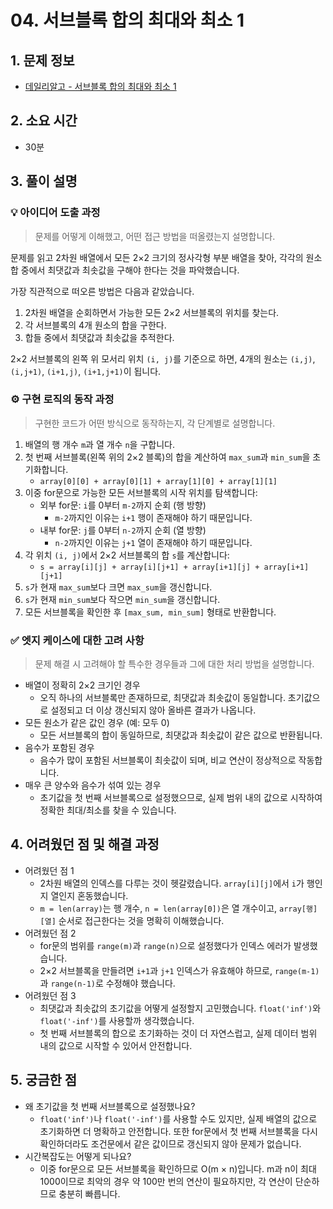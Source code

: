 # 04. 서브블록 합의 최대와 최소 1

## 1. 문제 정보
- [데일리알고 - 서브블록 합의 최대와 최소 1](https://dailyalgo.kr/problems/161)

## 2. 소요 시간
- 30분

## 3. 풀이 설명
### 💡 아이디어 도출 과정
> 문제를 어떻게 이해했고, 어떤 접근 방법을 떠올렸는지 설명합니다.

문제를 읽고 2차원 배열에서 모든 2×2 크기의 정사각형 부분 배열을 찾아, 각각의 원소 합 중에서 최댓값과 최솟값을 구해야 한다는 것을 파악했습니다.

가장 직관적으로 떠오른 방법은 다음과 같았습니다.
1. 2차원 배열을 순회하면서 가능한 모든 2×2 서브블록의 위치를 찾는다.
2. 각 서브블록의 4개 원소의 합을 구한다.
3. 합들 중에서 최댓값과 최솟값을 추적한다.

2×2 서브블록의 왼쪽 위 모서리 위치 `(i, j)`를 기준으로 하면, 4개의 원소는 `(i,j)`, `(i,j+1)`, `(i+1,j)`, `(i+1,j+1)`이 됩니다.

### ⚙️ 구현 로직의 동작 과정
> 구현한 코드가 어떤 방식으로 동작하는지, 각 단계별로 설명합니다.

1. 배열의 행 개수 `m`과 열 개수 `n`을 구합니다.
2. 첫 번째 서브블록(왼쪽 위의 2×2 블록)의 합을 계산하여 `max_sum`과 `min_sum`을 초기화합니다.
   - `array[0][0] + array[0][1] + array[1][0] + array[1][1]`
3. 이중 for문으로 가능한 모든 서브블록의 시작 위치를 탐색합니다:
   - 외부 for문: `i`를 0부터 `m-2`까지 순회 (행 방향)
     - `m-2`까지인 이유는 `i+1` 행이 존재해야 하기 때문입니다.
   - 내부 for문: `j`를 0부터 `n-2`까지 순회 (열 방향)
     - `n-2`까지인 이유는 `j+1` 열이 존재해야 하기 때문입니다.
4. 각 위치 `(i, j)`에서 2×2 서브블록의 합 `s`를 계산합니다:
   - `s = array[i][j] + array[i][j+1] + array[i+1][j] + array[i+1][j+1]`
5. `s`가 현재 `max_sum`보다 크면 `max_sum`을 갱신합니다.
6. `s`가 현재 `min_sum`보다 작으면 `min_sum`을 갱신합니다.
7. 모든 서브블록을 확인한 후 `[max_sum, min_sum]` 형태로 반환합니다.

### ✅ 엣지 케이스에 대한 고려 사항
> 문제 해결 시 고려해야 할 특수한 경우들과 그에 대한 처리 방법을 설명합니다.

- 배열이 정확히 2×2 크기인 경우
    - 오직 하나의 서브블록만 존재하므로, 최댓값과 최솟값이 동일합니다. 초기값으로 설정되고 더 이상 갱신되지 않아 올바른 결과가 나옵니다.
- 모든 원소가 같은 값인 경우 (예: 모두 0)
    - 모든 서브블록의 합이 동일하므로, 최댓값과 최솟값이 같은 값으로 반환됩니다.
- 음수가 포함된 경우
    - 음수가 많이 포함된 서브블록이 최솟값이 되며, 비교 연산이 정상적으로 작동합니다.
- 매우 큰 양수와 음수가 섞여 있는 경우
    - 초기값을 첫 번째 서브블록으로 설정했으므로, 실제 범위 내의 값으로 시작하여 정확한 최대/최소를 찾을 수 있습니다.

## 4. 어려웠던 점 및 해결 과정
- 어려웠던 점 1
    - 2차원 배열의 인덱스를 다루는 것이 헷갈렸습니다. `array[i][j]`에서 `i`가 행인지 열인지 혼동했습니다.
    - `m = len(array)`는 행 개수, `n = len(array[0])`은 열 개수이고, `array[행][열]` 순서로 접근한다는 것을 명확히 이해했습니다.
- 어려웠던 점 2
    - for문의 범위를 `range(m)`과 `range(n)`으로 설정했다가 인덱스 에러가 발생했습니다.
    - 2×2 서브블록을 만들려면 `i+1`과 `j+1` 인덱스가 유효해야 하므로, `range(m-1)`과 `range(n-1)`로 수정해야 했습니다.
- 어려웠던 점 3
    - 최댓값과 최솟값의 초기값을 어떻게 설정할지 고민했습니다. `float('inf')`와 `float('-inf')`를 사용할까 생각했습니다.
    - 첫 번째 서브블록의 합으로 초기화하는 것이 더 자연스럽고, 실제 데이터 범위 내의 값으로 시작할 수 있어서 안전합니다.

## 5. 궁금한 점
- 왜 초기값을 첫 번째 서브블록으로 설정했나요?
    - `float('inf')`나 `float('-inf')`를 사용할 수도 있지만, 실제 배열의 값으로 초기화하면 더 명확하고 안전합니다. 또한 for문에서 첫 번째 서브블록을 다시 확인하더라도 조건문에서 같은 값이므로 갱신되지 않아 문제가 없습니다.
- 시간복잡도는 어떻게 되나요?
    - 이중 for문으로 모든 서브블록을 확인하므로 O(m × n)입니다. m과 n이 최대 1000이므로 최악의 경우 약 100만 번의 연산이 필요하지만, 각 연산이 단순하므로 충분히 빠릅니다.
